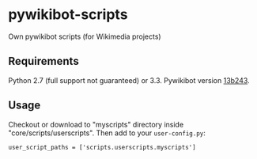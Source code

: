 # pywikibot-scripts
Own pywikibot scripts (for Wikimedia projects)

## Requirements
Python 2.7 (full support not guaranteed) or 3.3.
Pywikibot version [13b243](https://github.com/wikimedia/pywikibot/tree/13b24343607c0e34dcfbe1430b0ea50245fc496a).

## Usage
Checkout or download to "myscripts" directory inside "core/scripts/userscripts".
Then add to your `user-config.py`:
```
user_script_paths = ['scripts.userscripts.myscripts']
```